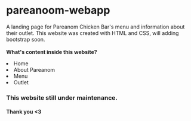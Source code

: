 # pareanoom-webapp
A landing page for Pareanom Chicken Bar's menu and information about their outlet. This website was created with HTML and CSS, will adding bootstrap soon.
<br><br>
  <b>What's content inside this website?</b>
</br>
  <li>Home</li>
  <li>About Pareanom</li>
  <li>Menu</li>
  <li>Outlet</li>
  </li>
<h3>This website still under maintenance.</h3>
<h4>Thank you <3</h4>
 
